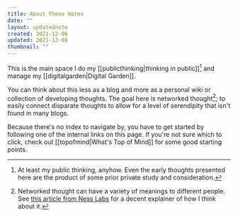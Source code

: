 ```yaml
---
title: About These Notes
date: ""
layout: updatednote
created: 2021-12-06
updated: 2021-12-08
thumbnail: ""
---
```

This is the main space I do my \[[publicthinking|thinking in public]][^1] and manage my \[[digitalgarden|Digital Garden]].

You can think about this less as a blog and more as a personal wiki or collection of developing thoughts. The goal here is networked thought[^2]; to easily connect disparate thoughts to allow for a level of serendipity that isn't found in many blogs.

Because there's no index to navigate by, you have to get started by following one of the internal links on this page. If you're not sure which to click, check out \[[topofmind|What's  Top of Mind]] for some good starting points.

[^1]: At least my public thinking, anyhow. Even the early thoughts presented here are the product of some prior private study and consideration.

[^2]: Networked thought can have a variety of meanings to different people. See [this article from Ness Labs](https://nesslabs.com/networked-thinking) for a decent explainer of how I think about it.
